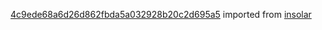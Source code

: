 [4c9ede68a6d26d862fbda5a032928b20c2d695a5](https://github.com/insolar/insolar/commit/4c9ede68a6d26d862fbda5a032928b20c2d695a5) imported from [insolar](https://github.com/insolar/insolar)

